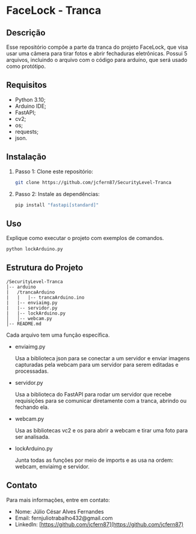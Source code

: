 # FaceLock - Tranca

## Descrição

Esse repositório compõe a parte da tranca do projeto FaceLock, que visa usar uma câmera para tirar fotos e abrir fechaduras eletrônicas. Possui 5 arquivos, incluindo o arquivo com o código para arduíno, que será usado como protótipo. 

## Requisitos

- Python 3.10;
- Arduino IDE;
- FastAPI;
- cv2;
- os;
- requests;
- json.

## Instalação

1. Passo 1: Clone este repositório:
   ```bash
   git clone https://github.com/jcfern87/SecurityLevel-Tranca
   ```
2. Passo 2: Instale as dependências:
   ```bash
   pip install "fastapi[standard]"
   ```

## Uso

Explique como executar o projeto com exemplos de comandos.

```bash
python lockArduino.py
```

## Estrutura do Projeto

```
/SecurityLevel-Tranca
│-- arduino
|   /trancaArduino
|   |   |-- trancaArduino.ino
|   |-- enviaimg.py
|   |-- servidor.py
|   |-- lockArduino.py
│   │-- webcam.py
│-- README.md
```

Cada arquivo tem uma função específica.&#x20;

- enviaimg.py

  Usa a biblioteca json para se conectar a um servidor e enviar imagens capturadas pela webcam para um servidor para serem editadas e processadas.
- servidor.py

  Usa a biblioteca do FastAPI para rodar um servidor que recebe requisições para se comunicar diretamente com a tranca, abrindo ou fechando ela.
- webcam.py

  Usa as bibliotecas vc2 e os para abrir a webcam e tirar uma foto para ser analisada.
- lockArduino.py

  Junta todas as funções por meio de imports e as usa na ordem: webcam, enviaimg e servidor.

## Contato

Para mais informações, entre em contato:

- Nome: Júlio César Alves Fernandes
- Email: fernjuliotrabalho432\@gmail.com
- LinkedIn: [https://github.com/jcfern87](https://github.com/jcfern87)

